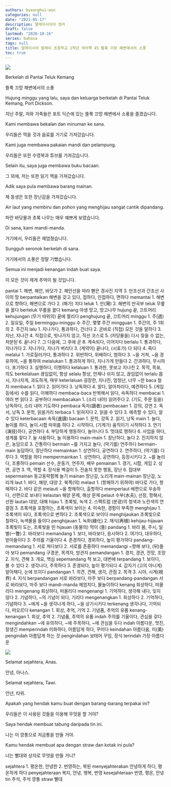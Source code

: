 ```yaml
---
authors: byeonghui-won
categories: null
date: "2021-05-17"
description: 말레이시아어 정리
draft: false
lastmod: "2020-10-16"
series: bahasa
tags: null
title: 말레이시아 말레이 초등학교 1학년 국어책 45 뜰룩 끄망 해변에서의 소풍
toc: true
---
```


![](https://t1.daumcdn.net/cfile/tistory/22772E3D591B305437)

Berkelah di Pantai Teluk Kemang

뜰룩 끄망 해변에서의 소풍



Hujung minggu yang lalu, saya dan keluarga berkelah di Pantai Teluk Kemang, Port Dickson.

지난 주말, 저와 가족들은 포트 딕슨에 있는 뜰룩 끄망 해변에서 소풍을 즐겼습니다.



Kami membawa bekalan dan minuman ke sana.

우리들은 먹을 것과 음료를 거기로 가져갔습니다.



Kami juga membawa pakaian mandi dan pelampung.

우리들은 또한 수영복과 튜브를 가져갔습니다.



Selain itu, saya juga membawa buku bacaan.

그 외에, 저는 또한 읽기 책을 가져갔습니다.



Adik saya pula membawa barang mainan.

제 동생은 또한 장난감을 가져갔습니다.



Air laut yang membiru dan pohon yang menghijau sangat cantik dipandang.

파란 바닷물과 초록 나무는 매우 예쁘게 보였습니다.



Di sana, kami mandi-manda.

거기에서, 우리들은 헤엄쳤습니다.



Sungguh seronok berkelah di sana.

거기에서의 소풍은 정말 기뻤습니다.



Semua ini menjadi kenangan indah buat saya.

이 모든 것이 제게 추억이 될 것입니다.



pantai 1. 해변, 해안, 바닷가 2. 해안선을 따라 뻗은 경사진 지역 3. 만조선과 간조선 사이의 땅 berpantaikan 해변을 갖고 있다, 접하다, 인접하다, 면하다 memantai 1. 해변으로 향하다, 해변으로 가다 2. (해가) 지다 teluk 1. 만(灣) 2. 해변의 만곡부 teluk 무릎을 꿇다 berteluk 무릎을 꿇다 kemang 야생 망고, 망고나무 hujung 끝, 끄트머리 kehujungan (무기 따위의) 끝에 찔리다 penghujung 끝, 끄트머리 minggu 1. 주(週) 2. 일요일, 주일 berminggu-minggu 수 주간, 몇몇 주간 mingguan 1. 주간의, 주 1회의 2. 주간지 lalu 1. 지나가다, 통과하다, 건너다 2. 곧바로 (직접) 모든 것을 말하다 3. 지난, 지나간 4. 직접으로, 빗나가지 않고, 직선 코스로 5. (저당물을) 다시 찾을 수 없는, 처분된 6. 끝나다 7. 그 다음에, 그 후에 곧 8. 계속되다, 이어지다 berlalu 1. 통과하다, 지나가다 2. 지나가다, 지나가 버리다 3. (계약이) 끝나다, (시효가) 다 되다 4. 죽다 melalui 1. 가로질러가다, 통과하다 2. 위반하다, 위배하다, 범하다 3. ~을 거쳐, ~을 경유하여, ~을 통하여 melalukan 1. 통과하게 하다, 지나가게 만들다 2. 간과하다, 무시하다, 포기하다 3. 실행하다, 이행하다 kelaluan 1. 통과한, 못보고 지나친 2. 목적, 목표, 의도 berkelaluan 끊임없이, 항상 selalu 항상, 언제나 쉬지 않고, 끊임없이 terlalu 몹시, 지나치게, 과도하게, 매우 keterlaluan 굉장한, 지나친, 엄청난, 너무 ~한 baca 철자 membaca 1. 읽다 2. 읽어가다 3. 낭독하다 4. 알다, 알아차리다, 예견하다 5. (게임 등에서) 수를 읽다, 이해하다 membaca-baca 반복해서 읽다, 속독하다 membacai 1. 여러 번 읽다 2. 공부하다 membacakan 1. (소리 내어) 읽어주다 2. (기도, 주문 등을) 낭독하다, 소리 내어 기도하다 pembaca 독자(讀者) pembacaan 1. 강의, 강연 2. 독서, 낭독 3. 문학, 읽을거리 terbaca 1. 읽혀지다 2. 읽을 수 있다 3. 예측할 수 있다, 알 수 있다 keterbacaan 속독(速讀) bacaan 1. 문학, 강독 2. 읽기, 낭독 main 1. 놀다, 놀이를 하다, 놀이․시합 따위를 하다 2. 시작하다, (기계가) 움직이기 시작하다 3. 연기(演技)하다, 공연하다 4. 부당하게 행동하다, 놀아나다 5. 멋대로 행하다 6. 사업을 하다, 생계를 찾다 7. 늘 사용하다, 늘 이용하다 main-main 1. 장난하다, 놀다 2. 진지하지 않은, 농담으로 3. 간통하다 bermain ~를 가지고 놀다, (악기를) 연주하다 bermain-main 농담하다, 장난하다 memainkan 1. 상연하다, 공연하다 2. 연주하다, (악기를) 다루다 3. 역할을 하다 mempermainkan 1. 상연하다, 공연하다, 등장시키다 2. ~를 놀리다, 조롱하다 pemain 선수, 운동가, 연주자, 배우 pemainan 1. 경기, 시합, 게임 2. 상연, 공연 3. 역, 역할 4. 장식용 벽걸이 5. 진솔치 못한 행동, 장난 6. 접대부 sepermainan 동고동락함께 놀기 mainan 장난감, 노리개 main-mainan 장난감, 노리개 laut 1. 바다, 해양, 대양 2. 북쪽(의) melaut 1. (항해하기 위하여) 바다로 가다, 항해하다 2. 바다 같은 melauti ~을 항해하다, 출항하다 memperlaut 배편으로 우송하다, 선편으로 보내다 kelautan 해양 문제, 해상 문제 pelaut 수부(水夫), 선장, 항해사, 선원 lautan 대양, 대해 hijau 1. 초록빛, 녹색 2. 스펙트럼 (분광)의 청색과 노란색의 연결점 3. 초록색을 포함하는, 초록색이 보이는 4. 미숙한, 경험이 부족한 menghijau 1. 초록색이 되다, 초록색으로 변하다 2. 초록색으로 보이다 menghijaukan 초록빛으로 칠하다, 녹색물을 들이다 penghijauan 1. 녹화(綠化) 2. 재식(再植) kehijau-hijauan 초록빛이 도는, 초록빛을 띤 hijauan (동물의) 먹이 (풀) pandang 1. 바라 봄, 주시, 일별(一瞥) 2. 바라보다 memandang 1. 보다, 바라보다, 응시하다 2. 여기다, 대우하다, 받아들이다 3. 주의를 기울이다 4. 존경하다, 경외하다, 높이 평가하다 pandang-memandang 1. 서로 쳐다보다 2. 서로를 존중하다 memandangi ~향해 보다, (뒤)돌아 보다 pemandang 구경꾼, 목격자, 방관자 pemandangan 1. 경치, 경관, 전망, 조망 2. 지식, 견해 3. 개요, 핵심 sepemandang 척 보고, 대번에 terpandang 1. 보이다, 볼 수 있다 2. 생각나다, 주목하다 3. 존경되다, 높이 평가되다 4. 갑자기 (고의 아니게) 알아채다, 눈에 뜨이다 pandangan 1. 의견, 견해, 생각, 관점 2. 목격 3. 시야, 시계(視界) 4. 지식 berpandangan 서로 바라보다, 마주 보다 berpandang-pandangan 서로 바라보다, 마주 보다 mandi-manda 헤엄치다, 물놀이하다 kenang 회상하다, 떠올리다 mengenang 회상하다, 떠올리다 mengenangi 1. 기억하다, 생각해 내다, 잊지 않다 2. 기념하다, ~의 기념이 되다, 기리다 mengenangkan 1. 회상하다 2. 기억하다, 기념하다 3. ~에게 ~을 생각나게 하다, ~을 상기시키다 terkenang 생각나다, 기억되다, 떠오르다 kenangan 1. 회상, 추억, 기억 2. 기념품, 추억의 유품 kenang-kenangan 1. 회상, 추억 2. 기념품, 추억의 유품 indah 주의를 기울이다, 관심을 갖다 mengindahkan ~에 유의하다, ~에 주목하다, ~에 관심을 두다 indah 아름다운, 멋진, 잘생긴 memperindah 미화하다, 아름답게 하다, 꾸미다 keindahan 아름다움, 미(美) pengindah 아름답게 하는 것 pengindahan 보태어 꾸밈, 장식 terindah 가장 아름다운


![](https://t1.daumcdn.net/cfile/tistory/2156263D591B305604)

Selamat sejahtera, Anas.

안녕, 아나스.



Selamat sejahtera, Tawi.

안년, 타위.



Apakah yang hendak kamu buat dengan barang-barang terpakai ini?

우리들은 이 사용된 것들을 이용해 무엇을 할 거야?



Saya hendak membuat tabung daripada tin ini.

나는 이 깡통으로 저금통을 만들 거야.



Kamu hendak membuat apa dengan straw dan kotak ini pula?

너는 빨대와 상자로 무엇을 만들 거니?



sejahtera 1. 평온한, 안녕한 2. 번영하는, 복된 menyejahterakan 안녕하게 하다, 평온하게 하다 penyejahteraan 복지, 안녕, 행복, 번영 kesejahteraan 번영, 평온, 안녕 tin 주석, 주석 깡통 straw 빨대
